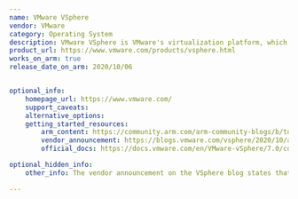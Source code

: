 ```yaml
---
name: VMware VSphere
vendor: VMware
category: Operating System
description: VMware VSphere is VMware's virtualization platform, which transforms data centers into aggregated computing infrastructures that include CPU, storage, and networking resources.
product_url: https://www.vmware.com/products/vsphere.html
works_on_arm: true
release_date_on_arm: 2020/10/06


optional_info:
    homepage_url: https://www.vmware.com/
    support_caveats:
    alternative_options:
    getting_started_resources:
        arm_content: https://community.arm.com/arm-community-blogs/b/tools-software-ides-blog/posts/vmware-and-arm-at-the-edge
        vendor_announcement: https://blogs.vmware.com/vsphere/2020/10/announcing-the-esxi-arm-fling.html
        official_docs: https://docs.vmware.com/en/VMware-vSphere/7.0/com.vmware.esxi.install.doc/GUID-A71D7F56-6F47-43AB-9C4E-BAA89310F295.html

optional_hidden_info:
    other_info: The vendor announcement on the VSphere blog states that ESXi now supports Linux/Arm64, whereas ESXi is a core component of VSphere.

---
```


